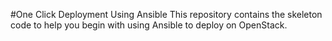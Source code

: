 #One Click Deployment Using Ansible
This repository contains the skeleton code to help you begin with using Ansible to deploy on OpenStack.
